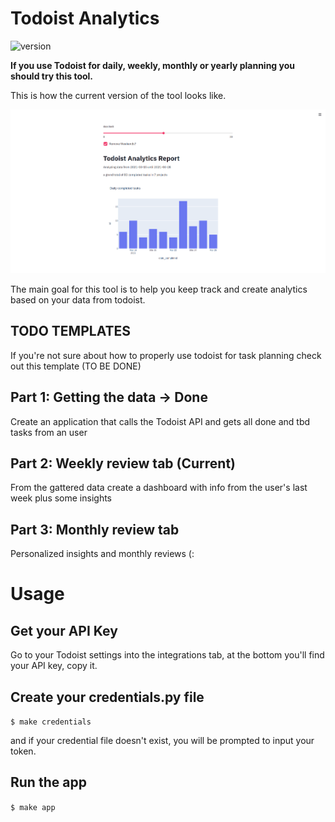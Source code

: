 # Todoist Analytics

![version](https://img.shields.io/badge/version-0.0.0-brightgreen)

<b>
If you use Todoist for daily, weekly, monthly or yearly planning you should try this tool.
</b>

This is how the current version of the tool looks like.

<img src='assets/images/dashboard_sample.png'>


The main goal for this tool is to help you keep track and create analytics based on your data from todoist.

## TODO TEMPLATES
If you're not sure about how to properly use todoist for task planning check out this template (TO BE DONE)

## Part 1: Getting the data -> Done
Create an application that calls the Todoist API and gets all done and tbd tasks from an user

## Part 2: Weekly review tab (Current)
From the gattered data create a dashboard with info from the user's last week plus some insights

## Part 3: Monthly review tab
Personalized insights and monthly reviews (:


# Usage

## Get your API Key
Go to your Todoist settings into the integrations tab, at the bottom you'll find your API key, copy it.

## Create your credentials.py file

`$ make credentials`

and if your credential file doesn't exist, you will be prompted to input your token.

## Run the app

`$ make app`
